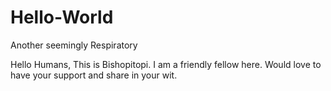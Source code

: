 # Hello-World
Another seemingly Respiratory

Hello Humans,
This is Bishopitopi. I am a friendly fellow here. Would love to have your support and share in your wit.
